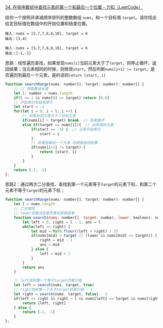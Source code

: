[34. 在排序数组中查找元素的第一个和最后一个位置 - 力扣（LeetCode）](https://leetcode.cn/problems/find-first-and-last-position-of-element-in-sorted-array/)

给你一个按照非递减顺序排列的整数数组 `nums`，和一个目标值 `target`。请你找出给定目标值在数组中的开始位置和结束位置。

```
输入：nums = [5,7,7,8,8,10], target = 8
输出：[3,4]

输入：nums = [5,7,7,8,8,10], target = 6
输出：[-1,-1]
```

思路：线性遍历查找，如果发现`nums[i]`当前元素大于了`target`，则停止循环，返回结果；当元素相同的时候，则修改`start`，然后判断`nums[i+1] != target`，是否遍历到最后一个元素，是的话则`return [start, i]`

```js
function searchRange(nums: number[], target: number): number[] {
    // // 获取数组长度
    let l: number = nums.length
    if(l == 1 && nums[0] == target) return [0,0]
    // 开始索引和结束索引
    let start = -1
    for(let i = 0; i < l; i ++) {
        // 如果当前元素大于了目标元素
        if(nums[i] > target) break  // 结束循环
        else if(target == nums[i]){  // 出现相同元素
            if(start == -1) {  // 记录开始索引
                start = i
            }
          	// 如果是最后一个元素 则直接返回结果
            if(nums[i+1] != target) {
                return [start, i]
            }
        }
    }
    return [-1, -1]
}; 
```

思路2：通过两次二分查找，查找到第一个元素等于`target`的元素下标，和第二个元素不等于`target`的元素下标；

```js
function searchRange(nums: number[], target: number): number[] {
    let l = nums.length
    // 二分查找
    // lower变量决定是否靠右获取结果
    function search(nums: number[], target: number, lower: boolean): number {
        let left = 0, right = l - 1, ans = l
        while(left <= right) {
            let mid = Math.floor((left + right) / 2)
            if(nums[mid] > target || (lower && nums[mid] >= target)) {
                right = mid - 1
                ans = mid
            } else {
                left = mid + 1
            }
        }
        return ans
    }

    // left找到第一个等于target的索引值
    let left = search(nums, target, true)
    // right找到第一个大于target的索引值 - 1
    let right = search(nums, target, false) - 1
    if(left <= right && right < l && nums[left] == target && nums[right] == target) {
        return [left, right]
    } else {
        return [-1, -1]
    }
}; 
```

